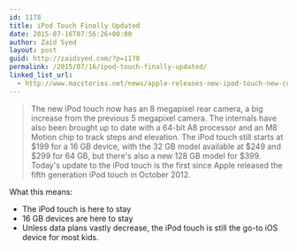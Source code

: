 ```yaml
---
id: 1178
title: iPod Touch Finally Updated
date: 2015-07-16T07:56:26+00:00
author: Zaid Syed
layout: post
guid: http://zaidsyed.com/?p=1178
permalink: /2015/07/16/ipod-touch-finally-updated/
linked_list_url:
  - http://www.macstories.net/news/apple-releases-new-ipod-touch-new-colors-for-entire-ipod-line/
---
```

> The new iPod touch now has an 8 megapixel rear camera, a big increase from the previous 5 megapixel camera. The internals have also been brought up to date with a 64-bit A8 processor and an M8 Motion chip to track steps and elevation. The iPod touch still starts at $199 for a 16 GB device, with the 32 GB model available at $249 and $299 for 64 GB, but there's also a new 128 GB model for $399. Today's update to the iPod touch is the first since Apple released the fifth generation iPod touch in October 2012. 

What this means:

  * The iPod touch is here to stay
  * 16 GB devices are here to stay
  * Unless data plans vastly decrease, the iPod touch is still the go-to iOS device for most kids.